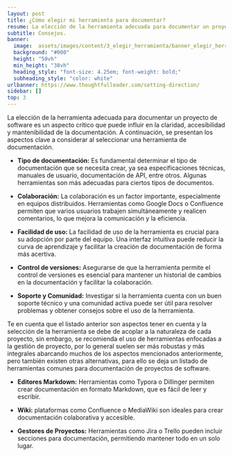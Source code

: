 ```yaml
---
layout: post
title: ¿Cómo elegir mi herramienta para documentar?
resume: La elección de la herramienta adecuada para documentar un proyecto de software es un aspecto crítico que puede influir en la claridad, accesibilidad y mantenibilidad de la documentación. A continuación, se presentan los aspectos clave a considerar al seleccionar una herramienta de documentación. 
subtitle: Consejos.
banner:
  image:  assets/images/content/3_elegir_herramienta/banner_elegir_herramienta.jpg
  background: "#000"
  height: "50vh"
  min_height: "38vh"
  heading_style: "font-size: 4.25em; font-weight: bold;"
  subheading_style: "color: white"
urlbanner: https://www.thoughtfulleader.com/setting-direction/
sidebar: []
top: 3
---
```


La elección de la herramienta adecuada para documentar un proyecto de software es un aspecto crítico que puede influir en la claridad, accesibilidad y mantenibilidad de la documentación. A continuación, se presentan los aspectos clave a considerar al seleccionar una herramienta de documentación.

- **Tipo de documentación:** Es fundamental determinar el tipo de documentación que se necesita crear, ya sea especificaciones técnicas, manuales de usuario, documentación de API, entre otros. Algunas herramientas son más adecuadas para ciertos tipos de documentos.

- **Colaboración:** La colaboración es un factor importante, especialmente en equipos distribuidos. Herramientas como Google Docs o Confluence permiten que varios usuarios trabajen simultáneamente y realicen comentarios, lo que mejora la comunicación y la eficiencia.

- **Facilidad de uso:** La facilidad de uso de la herramienta es crucial para su adopción por parte del equipo. Una interfaz intuitiva puede reducir la curva de aprendizaje y facilitar la creación de documentación de forma más acertiva.

- **Control de versiones:** Asegurarse de que la herramienta permite el control de versiones es esencial para mantener un historial de cambios en la documentación y facilitar la colaboración.

- **Soporte y Comunidad:** Investigar si la herramienta cuenta con un buen soporte técnico y una comunidad activa puede ser útil para resolver problemas y obtener consejos sobre el uso de la herramienta.

Te en cuenta que el listado anterior son aspectos tener en cuenta y la selección de la herramienta se debe de acoplar a la naturaleza de cada proyecto, sin embargo, se recomienda el uso de herramientas enfocadas a la gestión de proyecto, por lo general suelen ser más robustas y más integrales abarcando muchos de los aspectos mencionados anteriormente,  pero también existen otras alternativas, para ello se deja un listado de herramientas comunes para documentación de proyectos de software.

- **Editores Markdown:** Herramientas como Typora o Dillinger permiten crear documentación en formato Markdown, que es fácil de leer y escribir.

- **Wiki:** plataformas como Confluence o MediaWiki son ideales para crear documentación colaborativa y accesible.

- **Gestores de Proyectos:** Herramientas como Jira o Trello pueden incluir secciones para documentación, permitiendo mantener todo en un solo lugar.